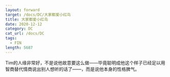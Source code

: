 ```yaml
---
layout: forward
target: /docs/DC/大家都爱小红鸟
title: 大家都爱小红鸟
date: 2020-12-12
category: DC
cat_url: /docs/DC
tags: 
  - FIN
length: 5687
---
```


Tim的人缘非常好，不是说他故意要这么做——毕竟聪明成他这个样子已经足以用智商替代情商说出别人想听的话了——，而是说他本身的性格脾气。
